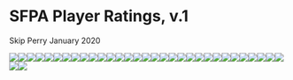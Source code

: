 SFPA Player Ratings, v.1
================
Skip Perry
January 2020

![](06_ratings_over_time_files/figure-gfm/unnamed-chunk-1-1.png)<!-- -->![](06_ratings_over_time_files/figure-gfm/unnamed-chunk-1-2.png)<!-- -->![](06_ratings_over_time_files/figure-gfm/unnamed-chunk-1-3.png)<!-- -->![](06_ratings_over_time_files/figure-gfm/unnamed-chunk-1-4.png)<!-- -->![](06_ratings_over_time_files/figure-gfm/unnamed-chunk-1-5.png)<!-- -->![](06_ratings_over_time_files/figure-gfm/unnamed-chunk-1-6.png)<!-- -->![](06_ratings_over_time_files/figure-gfm/unnamed-chunk-1-7.png)<!-- -->![](06_ratings_over_time_files/figure-gfm/unnamed-chunk-1-8.png)<!-- -->![](06_ratings_over_time_files/figure-gfm/unnamed-chunk-1-9.png)<!-- -->![](06_ratings_over_time_files/figure-gfm/unnamed-chunk-1-10.png)<!-- -->![](06_ratings_over_time_files/figure-gfm/unnamed-chunk-1-11.png)<!-- -->![](06_ratings_over_time_files/figure-gfm/unnamed-chunk-1-12.png)<!-- -->![](06_ratings_over_time_files/figure-gfm/unnamed-chunk-1-13.png)<!-- -->![](06_ratings_over_time_files/figure-gfm/unnamed-chunk-1-14.png)<!-- -->![](06_ratings_over_time_files/figure-gfm/unnamed-chunk-1-15.png)<!-- -->![](06_ratings_over_time_files/figure-gfm/unnamed-chunk-1-16.png)<!-- -->![](06_ratings_over_time_files/figure-gfm/unnamed-chunk-1-17.png)<!-- -->![](06_ratings_over_time_files/figure-gfm/unnamed-chunk-1-18.png)<!-- -->![](06_ratings_over_time_files/figure-gfm/unnamed-chunk-1-19.png)<!-- -->![](06_ratings_over_time_files/figure-gfm/unnamed-chunk-1-20.png)<!-- -->![](06_ratings_over_time_files/figure-gfm/unnamed-chunk-1-21.png)<!-- -->![](06_ratings_over_time_files/figure-gfm/unnamed-chunk-1-22.png)<!-- -->![](06_ratings_over_time_files/figure-gfm/unnamed-chunk-1-23.png)<!-- -->![](06_ratings_over_time_files/figure-gfm/unnamed-chunk-1-24.png)<!-- -->![](06_ratings_over_time_files/figure-gfm/unnamed-chunk-1-25.png)<!-- -->![](06_ratings_over_time_files/figure-gfm/unnamed-chunk-1-26.png)<!-- -->![](06_ratings_over_time_files/figure-gfm/unnamed-chunk-1-27.png)<!-- -->![](06_ratings_over_time_files/figure-gfm/unnamed-chunk-1-28.png)<!-- -->![](06_ratings_over_time_files/figure-gfm/unnamed-chunk-1-29.png)<!-- -->![](06_ratings_over_time_files/figure-gfm/unnamed-chunk-1-30.png)<!-- -->![](06_ratings_over_time_files/figure-gfm/unnamed-chunk-1-31.png)<!-- -->![](06_ratings_over_time_files/figure-gfm/unnamed-chunk-1-32.png)<!-- -->![](06_ratings_over_time_files/figure-gfm/unnamed-chunk-1-33.png)<!-- -->
